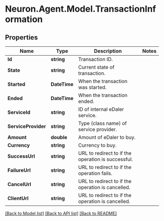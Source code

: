 # Neuron.Agent.Model.TransactionInformation

## Properties

Name | Type | Description | Notes
------------ | ------------- | ------------- | -------------
**Id** | **string** | Transaction ID. | 
**State** | **string** | Current state of transaction. | 
**Started** | **DateTime** | When the transaction was started. | 
**Ended** | **DateTime** | When the transaction ended. | 
**ServiceId** | **string** | ID of internal eDaler service. | 
**ServiceProvider** | **string** | Type (class name) of service provider. | 
**Amount** | **double** | Amount of eDaler to buy. | 
**Currency** | **string** | Currency to buy. | 
**SuccessUrl** | **string** | URL to redirect to if the operation is successful. | 
**FailureUrl** | **string** | URL to redirect to if the operation fails. | 
**CancelUrl** | **string** | URL to redirect to if the operation is cancelled. | 
**ClientUrl** | **string** | URL to redirect to if the operation is cancelled. | 

[[Back to Model list]](../README.md#documentation-for-models) [[Back to API list]](../README.md#documentation-for-api-endpoints) [[Back to README]](../README.md)

